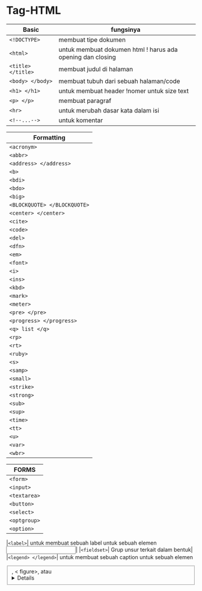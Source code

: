 # Tag-HTML
| Basic | fungsinya|
|-------|----------|
|`<!DOCTYPE>`| membuat tipe dokumen|
|`<html>`| untuk membuat dokumen html ! harus ada opening dan closing|
|`<title> </title>`| membuat judul di halaman| 
|`<body> </body>`| membuat tubuh dari sebuah halaman/code|
|`<h1> </h1>`| untuk membuat header  !nomer untuk size text|
|`<p> </p>`| membuat paragraf|
|`<hr>`| untuk merubah dasar kata dalam isi|
|`<!--...-->`| untuk komentar|

| Formatting |
|------------|
|`<acronym>`| untuk membuat sebuah akronim ! tidak work di HTML5|
|`<abbr>`| untuk membuat sebuah singkatan|
|`<address> </address>`| untuk membuat alamat| 
|`<b>`| untuk membuat text menjadi tebal/bold|
|`<bdi>`| Mengisolasi bagian dari teks yang dapat diformat dalam arah yang berbeda dari teks lain di luarnya|
|`<bdo>`| mengganti arah text|
|`<big>`| untuk membuat text menjadi besar !tidak support di html5|
|`<BLOCKQUOTE> </BLOCKQUOTE>`| untuk membuat bagian text yang  dikutip dari sumber/web lain|
|`<center> </center>`| meengubah text ke arah tengah ! tidak support HTML5
|`<cite>`| untuk membuat judul karya|
|`<code>`| untuk memasukan code diantara text|
|`<del>`| membuat text yang telah dihapus dari dokumen|
|`<dfn>`| membuat sebuah istilah definisi|
|`<em>`| untuk membuat penekanan teks !tidak support HTML5|
|`<font>`|  membuat font, warna, dan ukuran untuk teks !tidak support HTML5|
|`<i>`|  membuat sebuah bagian dari teks yang disesuaikan dengan mood|
|`<ins>`| untuk membuat teks yang telah dimasukkan ke dalam dokumen|
|`<kbd>`| untuk membuat input keyboard|
|`<mark>`| untuk membuat teks yang disorot / ditandai|
|`<meter>`| untuk membuat pengukuran skala|
|`<pre> </pre>`| untuk membuat teks terformat|
|`<progress> </progress>`| memperlihatkan kemajuan suatu tugas|
|`<q> list </q>`| untuk membuat kutipan pendek|
|`<rp>`| untuk membuat apa yang harus ditampilkan di browser yang tidak mendukung penjelasan ruby|
|`<rt>`| untuk membuat sebuah anotasi / pengucapan karakter ! untuk tipografi asia timur|
|`<ruby>`| untuk membuat sebuah anotasi ruby ! untuk tipografi asia timur|
|`<s>`|	untuk membuat teks yang tidak lagi benar|
|`<samp>`| untuk membuat contoh keluaran dari program komputer|
|`<small>`| untuk membuat teks kecil|
|`<strike>`| untuk membuat teks yang di coret tengah|
|`<strong>`| untuk membuat teks penting|
|`<sub>`| untuk membuat teks subskrip !seperti dalam penulisan zat kimia|
|`<sup>`| untuk membuat teks superscripted ! seperti penulisan dalam akar kuadrat|
|`<time>`| untuk membuat tanggal / waktu|
|`<tt>`| untuk membuat teks teletype !tidak support di HTML5|
|`<u>`| untuk membuat teks yang memiliki Gaya yang berbeda dari teks biasa lainnya|
|`<var>`| untuk membuat sebuah variabel|
|`<wbr>`| untuk membuat kemungkinan garis-putus|

| FORMS |
|-------|
|`<form>`|untuk membuat sebuah form HTML untuk input pengguna|
|`<input>`| untuk membuat sebuah kontrol input|
|`<textarea>`|untuk membuat sebuah kontrol input multibaris (text area)|
|`<button>`| untuk membuat sebuah tombol yang dapat diklik|
|`<select>`| untuk membuat sebuah daftar drop-down|
|`<optgroup>`| untuk membuat sebuah kelompok pilihan yang terkait dalam daftar drop-down|
|`<option>`| untuk membuat pilihan dalam daftar drop-down|

|`<label>`| untuk membuat sebuah label untuk sebuah elemen <input>|
|`<fieldset>`| 	Grup unsur terkait dalam bentuk|
|`<legend> </legend>`| untuk membuat sebuah caption untuk sebuah elemen <fieldset>, < figure>, atau <details>|
|`<datalist>`|	Menentukan daftar pilihan yang telah ditetapkan untuk kontrol input|
|`<keygen>`| untuk membuat key-pair generator kolom input|
|`<output>`| untuk membuat hasil penghitungan|

| FRAMES |
|--------|
|`<frame>`|	untuk membuat sebuah window (bingkai) dalam sebuah frameset !tidak support HTML5|
|`<frameset> </frameset>`| untuk membuat satu set bingkai !tidak support HTML5|
|`<noframes> </noframes>`| untuk membuat sebuah konten alternatif untuk pengguna yang tidak mendukung frame| 
|`<iframe> </iframe>`| untuk membuat sebuah bingkai|

| IMAGES |
|--------|
|`<img>`|	untuk membuat gambar|
|`<map>`|	untuk membuat gambar-peta|
|`<area>`| untuk membuat area dalam gambar-peta|
|`<canvas>`|	Digunakan untuk menggambar grafik, melalui scripting (JavaScript )|
|`<figcaption> </figcaption>`|	untuk membuat sebuah caption untuk elemen <figure>|
|`<figure> </figure>`|	Menentukan konten mandiri|
|`width – height`| Menentukan ukuran gambar|
|`src`|	Atribut untuk menentukan URL gambar|
|`alt`|	Mendefinisikan teks pada gambar, jika gambar tidak dapat ditampilkan|
|`float`|	Properti untuk float image pada CSS|

| AUDIO/VIDEO |
|-------------|
|`<audio>`| untuk membuat isi suara|
|`<source>`| untuk membuat sumber beberapa media untuk elemen media (<video> dan <audio>)|
|`<track>`|untuk membuat trek teks untuk elemen media (<video> dan <audio>)|
|`<video> </video>`|	untuk membuat sebuah video atau film|

| LINKS |
|-------|
|`<a>`| untuk membuat hyperlink|
|`<link>`| untuk membuat hubungan antara dokumen dan sumber daya eksternal (paling sering digunakan untuk link ke style sheet)
|`<nav> </nav>`|	untuk membuat navigasi link|

| LISTS |
|-------|
|`<ul> </ul>`| untuk membuat daftar dengan selain nomor|
|`<ol> </ol>`| untuk membuat daftar dengan nomor|
|`<li> </li>`| untuk membuat sebuah item daftar|
|`<dir> </dir>`| untuk membuat sebuah daftar direktori ! tidak support lagi di HTML5|
|`<dl> </dl>`| untuk membuat sebuah daftar definisi|
|`<dt> </dt>`| untuk membuat istilah (item) dalam daftar definisi|
|`<dd> </dd>`| mendefinisikan sebuah deskripsi suatu item didalam list definisi|
|`<menu> </menu>`| untuk membuat deskripsi dari item dalam daftar definisi|
|`<command>`| untuk membuat sebuah tombol perintah bahwa seorang pengguna dapat meminta|

| TABLES |
|--------|
|`<table> </table>`| untuk membuat tabel|
|`<caption> </caption>`| untuk membuat sebuah caption tabel|
|`<th> </th>`| untuk membuat sebuah sel header tabel|
|`<tr> </tr>`| untuk membuat baris dalam sebuah tabel|
|`<td> </td>`| untuk membuat sel dalam sebuah tabel|
|`<thead> </thead>`|	Mengelompokan isi header dalam sebuah tabel|
|`<tbody> </tbody>`|	Mengelompokan isi tubuh dalam sebuah tabel|
|`<tfoot> </tfoot>`| Mengelompokan isi footer dalam sebuah tabel|
|`<col>`|	Menentukan properti kolom untuk setiap kolom dalam elemen <colgroup>|
|`<colgroup> </colgroup>`| Menentukan kelompok dari satu atau lebih kolom dalam sebuah tabel untuk diformat|
|`border`| Mengatur garis tabel|
|`border-collapse`|	Mengatur batas garis tabel|
|`padding`| Mengatur padding pada cell|
|`text-align`|	Mengatur perataan pada konten tabel|
|`border-spacing`| Mengatur jarak spasi garis tabel|
|`colspan`|	Menggabungkan beberapa kolom. Kalau di office disebutnya Merge Cell|
|`rowspan`| Menggabungkan beberapa baris|
|`id`|	Memberikan id pada tabel atau kolom|

| STYLE/SECTIONS |
|----------------|
|`<style> </style>`| untuk membuat informasi style untuk dokumen|
|`<div>`| untuk membuat sebuah bagian dalam dokumen|

|`<span> </span>`| untuk membuat sebuah bagian dalam dokumen|

|`<header> </header>`| untuk membuat sebuah header untuk dokumen atau bagian| 

|`<footer> </footer>`| untuk membuat footer untuk dokumen atau bagian|

|`<hgroup> </hgroup>`|	Pengelompokan elemen heading (<h1> sampai <h6>) 
|`<section> </section>`|	untuk membuat bagian dalam dokumen|
|`<article> </article>`| untuk membuat sebuah artikel|
|`<aside> </aside>`| untuk membuat konten lain selain dari konten halaman| 
|`<details> </details>`|	untuk membuat rincian tambahan yang pengguna dapat lihat atau sembunyikan|
|`<dialog> </dialog>`| untuk membuat sebuah kotak dialog atau jendela|
|`<summary> </summary>`| untuk membuat sebuah judul terlihat untuk elemen <detil>|
|`style`| Atribut untuk elemen styling pada HTML|
|`background-color`| Memberikan warna latar belakang|

color	= Memberi warna pada teks

font-family	= Mengubah font pada teks

font-size	= Mengatur ukuran font

text-align =	 Mengatura perataan teks

  ---META INFO
<head> </head> untuk membuat informasi tentang dokumen

<meta>  untuk membuat metadata tentang dokumen HTML

<base>	Menentukan URL dasar / target untuk semua URL relatif dalam dokumen

<basefont> </basefont>	Menentukan standar warna, ukuran, dan font untuk semua teks dalam dokumen

---PROGAMMING
<script> </script> untuk membuat script di sisi klien

<noscript> untuk membuat sebuah konten alternatif bagi pengguna yang tidak mendukung script di sisi klien

<applet> untuk membuat sebuah java applet yang ditanam (tidak disupport lagi di HTML5)

<embed>	 untuk membuat sebuah wadah untuk aplikasi eksternal (non-HTML) (tag baru HTML5)

<object>	untuk membuat sebuah objek yang ditanam

<param> untuk membuat sebuah parameter untuk objek
